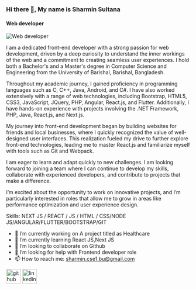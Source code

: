 ### Hi there 👋, My name is Sharmin Sultana
#### Web developer
![Web developer](https://avatars.githubusercontent.com/u/49096161?v=4)

I am a dedicated front-end developer with a strong passion for web development, driven by a deep curiosity to understand the inner workings of the web and a commitment to creating seamless user experiences. I hold both a Bachelor's and a Master's degree in Computer Science and Engineering from the University of Barishal, Barishal, Bangladesh.

Throughout my academic journey, I gained proficiency in programming languages such as C, C++, Java, Android, and C#. I have also worked extensively with a range of web technologies, including Bootstrap, HTML5, CSS3, JavaScript, JQuery, PHP, Angular, React.js, and Flutter. Additionally, I have hands-on experience with projects involving the .NET Framework, PHP, Java, React.js, and Next.js.

My journey into front-end development began by building websites for friends and local businesses, where I quickly recognized the value of well-designed user interfaces. This realization fueled my drive to further explore front-end technologies, leading me to master React.js and familiarize myself with tools such as Git and Webpack.

I am eager to learn and adapt quickly to new challenges. I am looking forward to joining a team where I can continue to develop my skills, collaborate with experienced developers, and contribute to projects that make a difference.

I’m excited about the opportunity to work on innovative projects, and I’m particularly interested in roles that allow me to grow in areas like performance optimization and user experience design.

Skills: NEXT JS / REACT / JS / HTML / CSS/NODE JS/ANGULAR/FLUTTER/BOOTSTRAP/GIT

- 🔭 I’m currently working on A project titled as Healthcare 
- 🌱 I’m currently learning React JS,Next JS 
- 👯 I’m looking to collaborate on Github 
- 🤔 I’m looking for help with Frontend developer role 
- 📫 How to reach me: sharmin.cse1.bu@gmail.com 


[<img src='https://cdn.jsdelivr.net/npm/simple-icons@3.0.1/icons/github.svg' alt='github' height='40'>](https://github.com/https://github.com/Sharmin097)  [<img src='https://cdn.jsdelivr.net/npm/simple-icons@3.0.1/icons/linkedin.svg' alt='linkedin' height='40'>](https://www.linkedin.com/in/https://www.linkedin.com/in/sharmin-sultana-a84b40ab//)  

